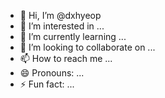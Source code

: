 - 👋 Hi, I’m @dxhyeop
- 👀 I’m interested in ...
- 🌱 I’m currently learning ...
- 💞️ I’m looking to collaborate on ...
- 📫 How to reach me ...
- 😄 Pronouns: ...
- ⚡ Fun fact: ...

<!---
dxhyeop/dxhyeop is a ✨ special ✨ repository because its `README.md` (this file) appears on your GitHub profile.
You can click the Preview link to take a look at your changes.
--->
